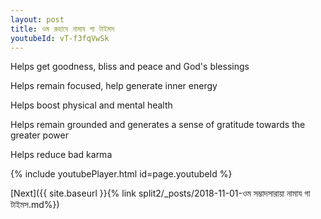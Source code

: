 ```yaml
---
layout: post
title: ওম রুহাবে নামায গা টাইমস
youtubeId: vT-f3fqVwSk
---
```

 
 
Helps get goodness, bliss and peace and God's blessings
 
Helps remain focused, help generate inner energy 
 
Helps boost physical and mental health 
 
Helps remain grounded and generates a sense of gratitude towards the greater power 
 
Helps reduce bad karma
 
 
 
 


{% include youtubePlayer.html id=page.youtubeId %}
 
[Next]({{ site.baseurl }}{% link  split2/_posts/2018-11-01-ওম সম্ভাদসারায়া নামায গা টাইমস.md%})
 
